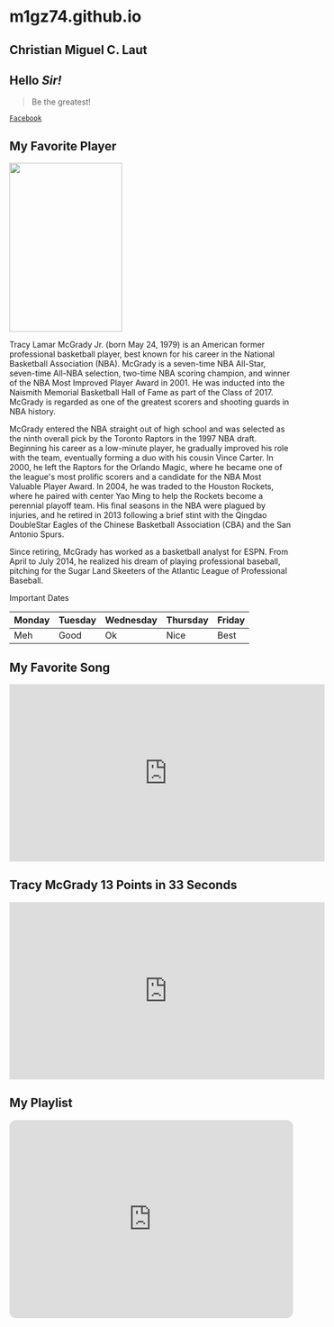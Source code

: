 # m1gz74.github.io
## Christian Miguel C. Laut
## Hello *Sir!*

> Be the greatest!

[`Facebook`](https://www.facebook.com/)

## My Favorite Player

<img src="https://cdn.vox-cdn.com/thumbor/Uh0hxydvimhfQLJGGlhxiN59p2g=/0x0:1960x3008/1920x0/filters:focal(0x0:1960x3008):no_upscale()/cdn.vox-cdn.com/uploads/chorus_asset/file/10462477/T_Mac.jpg" width="200" height="300">

Tracy Lamar McGrady Jr. (born May 24, 1979) is an American former professional basketball player, best known for his career in the National Basketball Association (NBA). McGrady is a seven-time NBA All-Star, seven-time All-NBA selection, two-time NBA scoring champion, and winner of the NBA Most Improved Player Award in 2001. He was inducted into the Naismith Memorial Basketball Hall of Fame as part of the Class of 2017. McGrady is regarded as one of the greatest scorers and shooting guards in NBA history.

McGrady entered the NBA straight out of high school and was selected as the ninth overall pick by the Toronto Raptors in the 1997 NBA draft. Beginning his career as a low-minute player, he gradually improved his role with the team, eventually forming a duo with his cousin Vince Carter. In 2000, he left the Raptors for the Orlando Magic, where he became one of the league's most prolific scorers and a candidate for the NBA Most Valuable Player Award. In 2004, he was traded to the Houston Rockets, where he paired with center Yao Ming to help the Rockets become a perennial playoff team. His final seasons in the NBA were plagued by injuries, and he retired in 2013 following a brief stint with the Qingdao DoubleStar Eagles of the Chinese Basketball Association (CBA) and the San Antonio Spurs.

Since retiring, McGrady has worked as a basketball analyst for ESPN. From April to July 2014, he realized his dream of playing professional baseball, pitching for the Sugar Land Skeeters of the Atlantic League of Professional Baseball.




Important Dates



| Monday | Tuesday | Wednesday | Thursday| Friday|
|--------|---------|-----------|---------|-------|
| Meh | Good | Ok | Nice | Best |






## My Favorite Song
<iframe width="560" height="315" src="https://www.youtube.com/embed/0af9b1lyzWg" title="YouTube video player" frameborder="0" allow="accelerometer; autoplay; clipboard-write; encrypted-media; gyroscope; picture-in-picture; web-share" allowfullscreen></iframe>





## Tracy McGrady 13 Points in 33 Seconds
<iframe width="560" height="315" src="https://www.youtube.com/embed/1jbtt6OGLms" title="YouTube video player" frameborder="0" allow="accelerometer; autoplay; clipboard-write; encrypted-media; gyroscope; picture-in-picture; web-share" allowfullscreen></iframe>





## My Playlist
<iframe style="border-radius:12px" src="https://open.spotify.com/embed/playlist/0vfrU6UAgART0HVpOdHBeg?utm_source=generator" width="100%" height="352" frameBorder="0" allowfullscreen="" allow="autoplay; clipboard-write; encrypted-media; fullscreen; picture-in-picture" loading="lazy"></iframe>




